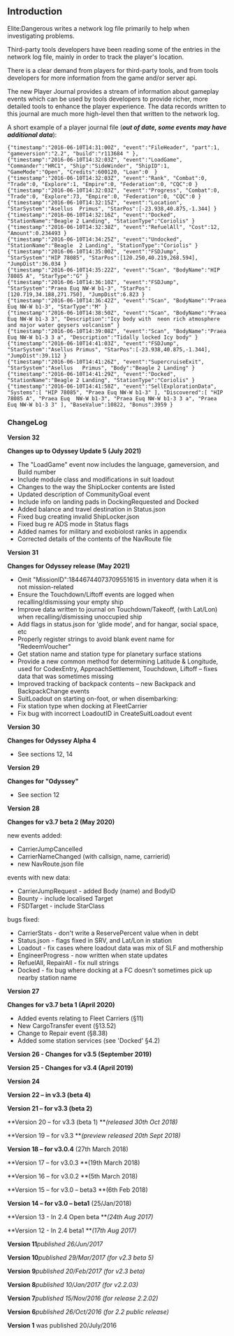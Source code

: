 ## Introduction

Elite:Dangerous writes a network log file primarily to help when investigating problems.

Third-party tools developers have been reading some of the entries in the network log file, mainly in order to track the player's location.

There is a clear demand from players for third-party tools, and from tools developers for more information from the game and/or server api.

The new Player Journal provides a stream of information about gameplay events which can be used by tools developers to provide richer, more detailed tools to enhance the player experience. The data records written to this journal are much more high-level then that written to the network log.

A short example of a player journal file (_**out of date, some events may have additional data**_):


```
{"timestamp":"2016-06-10T14:31:00Z", "event":"FileHeader", "part":1, "gameversion":"2.2", "build":"r113684 " },
{"timestamp":"2016-06-10T14:32:03Z", "event":"LoadGame", "Commander":"HRC1", "Ship":"SideWinder", "ShipID":1, "GameMode":"Open", "Credits":600120, "Loan":0  }
{"timestamp":"2016-06-10T14:32:03Z", "event":"Rank", "Combat":0, "Trade":0, "Explore":1, "Empire":0, "Federation":0, "CQC":0 }
{"timestamp":"2016-06-10T14:32:03Z", "event":"Progress", "Combat":0, "Trade":0, "Explore":73, "Empire":0, "Federation":0, "CQC":0 }
{"timestamp":"2016-06-10T14:32:15Z", "event":"Location", "StarSystem":"Asellus 	Primus", "StarPos":[-23.938,40.875,-1.344] }
{"timestamp":"2016-06-10T14:32:16Z", "event":"Docked", "StationName":"Beagle 2 Landing", "StationType":"Coriolis" }
{"timestamp":"2016-06-10T14:32:38Z", "event":"RefuelAll", "Cost":12, "Amount":0.234493 }
{"timestamp":"2016-06-10T14:34:25Z", "event":"Undocked", "StationName":"Beagle 	2 Landing", "StationType":"Coriolis" }
{"timestamp":"2016-06-10T14:35:00Z", "event":"FSDJump", "StarSystem":"HIP 78085", "StarPos":[120.250,40.219,268.594], "JumpDist":36.034 }
{"timestamp":"2016-06-10T14:35:22Z", "event":"Scan", "BodyName":"HIP 78085 A", "StarType":"G" }
{"timestamp":"2016-06-10T14:36:10Z", "event":"FSDJump", "StarSystem":"Praea Euq NW-W b1-3", "StarPos":[120.719,34.188,271.750], "JumpDist":6.823 }
{"timestamp":"2016-06-10T14:36:42Z", "event":"Scan", "BodyName":"Praea 	Euq NW-W b1-3", "StarType":"M" }
{"timestamp":"2016-06-10T14:38:50Z", "event":"Scan", "BodyName":"Praea 	Euq NW-W b1-3 3", "Description":"Icy body with 	neon rich atmosphere and major water geysers volcanism" }
{"timestamp":"2016-06-10T14:39:08Z", "event":"Scan", "BodyName":"Praea 	Euq NW-W b1-3 3 a", "Description":"Tidally locked Icy body" }
{"timestamp":"2016-06-10T14:41:03Z", "event":"FSDJump", "StarSystem":"Asellus Primus", "StarPos":[-23.938,40.875,-1.344], "JumpDist":39.112 }
{"timestamp":"2016-06-10T14:41:26Z", "event":"SupercruiseExit", "StarSystem":"Asellus 	Primus", "Body":"Beagle 2 Landing" }
{"timestamp":"2016-06-10T14:41:29Z", "event":"Docked", "StationName":"Beagle 2 Landing", "StationType":"Coriolis" }
{"timestamp":"2016-06-10T14:41:58Z", "event":"SellExplorationData", "Systems":[ "HIP 78085", "Praea Euq NW-W b1-3" ], "Discovered":[ "HIP 78085 A", "Praea Euq 	NW-W b1-3", "Praea Euq NW-W b1-3 3 a", "Praea Euq NW-W b1-3 3" ], "BaseValue":10822, "Bonus":3959 }
```

### ChangeLog

**Version 32**

**Changes up to Odyssey Update 5 (July 2021)**

- The "LoadGame" event now includes the language, gameversion, and Build number 
- Include module class and modifications in suit loadout 
- Changes to the way the ShipLocker contents are listed 
- Updated description of CommunityGoal event 
- Include info on landing pads in DockingRequested and Docked 
- Added balance and travel destination in Status.json 
- Fixed bug creating invalid ShipLocker.json 
- Fixed bug re ADS mode in Status flags 
- Added names for military and exobiolost ranks in appendix 
- Corrected details of the contents of the NavRoute file 


**Version 31**

**Changes for Odyssey release (May 2021)**

- Omit "MissionID":18446744073709551615 in inventory data when it is not mission-related 
- Ensure the Touchdown/Liftoff events are logged when recalling/dismissing your empty ship 
- Improve data written to journal on Touchdown/Takeoff, (with Lat/Lon) when recalling/dismissing unoccupied ship 
- Add flags in status.json for 'glide mode', and for hangar, social space, etc 
- Properly register strings to avoid blank event name for "RedeemVoucher" 
- Get station name and station type for planetary surface stations 
- Provide a new common method for determining Latitude &amp; Longitude, used for CodexEntry, ApproachSettlement, Touchdown, Liftoff – fixes data that was sometimes missing 
- Improved tracking of backpack contents – new Backpack and BackpackChange events 
- SuitLoadout on starting on-foot, or when disembarking: 
- Fix station type when docking at FleetCarrier 
- Fix bug with incorrect LoadoutID in CreateSuitLoadout event 


**Version 30**

**Changes for Odyssey Alpha 4**

- See sections 12, 14 


**Version 29**

**Changes for "Odyssey"**

- See section 12 


**Version 28**

**Changes for v3.7 beta 2 (May 2020)**

new events added:

- CarrierJumpCancelled 
- CarrierNameChanged (with callsign, name, carrierid) 
- new NavRoute.json file 


events with new data:

- CarrierJumpRequest - added Body (name) and BodyID 
- Bounty - include localised Target   
- FSDTarget - include StarClass 


bugs fixed:

- CarrierStats  - don't write a ReservePercent value when in debt 
- Status.json - flags fixed in SRV, and Lat/Lon in station 
- Loadout - fix cases where loadout data was mix of SLF and mothership 
- EngineerProgress - now written when state updates 
- RefuelAll, RepairAll - fix null strings 
- Docked - fix bug where docking at a FC doesn't sometimes pick up nearby station name 


**Version 27**

**Changes for v3.7 beta 1 (April 2020)**

- Added events relating to Fleet Carriers (§11) 
- New CargoTransfer event (§13.52) 
- Change to Repair event (§8.38) 
- Added some station services (see 'Docked' §4.2) 


**Version 26 - Changes for v3.5 (September 2019)**

**Version 25 - Changes for v3.4 (April 2019)**

**Version 24**

**Version 22 – in v3.3 (beta 4)**

**Version 21 – for v3.3 (beta 2)**

**Version 20 – for v3.3 (beta 1) **_(released 30th Oct 2018)_

**Version 19 – for v3.3 **_(preview released 20th Sept 2018)_

**Version 18 – for v3.0.4** (27th March 2018)

**Version 17 – for v3.0.3 **(19th March 2018)

**Version 16 – for v3.0.2 **(5th March 2018)

**Version 15 – for v3.0 – beta3 **(6th Feb 2018)

**Version 14 – for v3.0 – beta1** (25/Jan/2018)

**Version 13 - In 2.4 Open beta **_(24th Aug 2017)_

**Version 12 - In 2.4 beta1 **_(17th Aug 2017)_

**Version 11**_published 26/Jun/2017_

**Version 10**_published 29/Mar/2017 (for v2.3 beta 5)_

**Version 9**_published 20/Feb/2017 (for v2.3 beta)_

**Version 8**_published 10/Jan/2017 (for v2.2.03)_

**Version 7**_published 15/Nov/2016 (for release 2.2.02)_

**Version 6**_published 26/Oct/2016 (for 2.2 public release)_

**Version 1** was published 20/July/2016